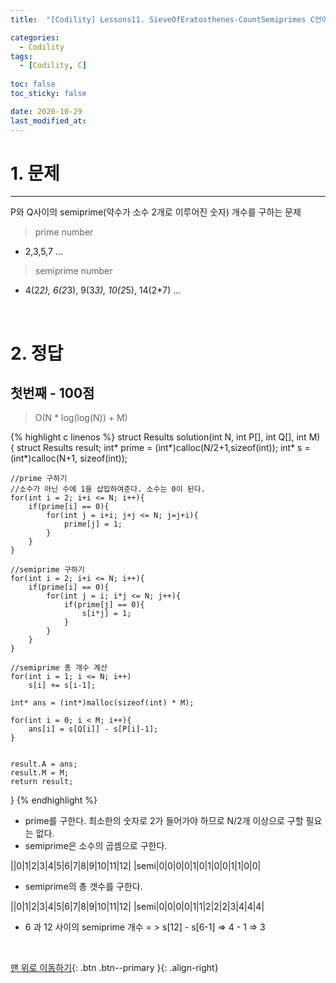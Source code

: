 ```yaml
---
title:  "[Codility] Lessons11. SieveOfEratosthenes-CountSemiprimes C언어 풀이" 

categories:
  - Codility
tags:
  - [Codility, C]
 
toc: false
toc_sticky: false

date: 2020-10-29
last_modified_at:
---
```

# 1. 문제
---
P와 Q사이의 semiprime(약수가 소수 2개로 이루어진 숫자) 개수를 구하는 문제

>prime number

- 2,3,5,7 ...

>semiprime number

- 4(2*2), 6(2*3), 9(3*3), 10(2*5), 14(2*7) ...

<br>

# 2. 정답
## 첫번째 - 100점
> O(N * log(log(N)) + M)

{% highlight c linenos %}
struct Results solution(int N, int P[], int Q[], int M) {
    struct Results result;
    int* prime = (int*)calloc(N/2+1,sizeof(int));
    int* s = (int*)calloc(N+1, sizeof(int));
    
    //prime 구하기
    //소수가 아닌 수에 1을 삽입하여준다. 소수는 0이 된다.
    for(int i = 2; i+i <= N; i++){
        if(prime[i] == 0){
            for(int j = i+i; j+j <= N; j=j+i){
                prime[j] = 1;
            }
        }
    }
    
    //semiprime 구하기
    for(int i = 2; i+i <= N; i++){
        if(prime[i] == 0){
            for(int j = i; i*j <= N; j++){
                if(prime[j] == 0){
                    s[i*j] = 1;
                }
            }
        }
    }

    //semiprime 총 개수 계산
    for(int i = 1; i <= N; i++)
        s[i] += s[i-1];
    
    int* ans = (int*)malloc(sizeof(int) * M);
    
    for(int i = 0; i < M; i++){
        ans[i] = s[Q[i]] - s[P[i]-1];
    }
    
   
    result.A = ans;
    result.M = M;
    return result;
}
{% endhighlight %}

- prime를 구한다. 최소한의 숫자로 2가 들어가야 하므로 N/2개 이상으로 구할 필요는 없다. 
- semiprime은 소수의 곱셈으로 구한다.   

||0|1|2|3|4|5|6|7|8|9|10|11|12|
|semi|0|0|0|0|1|0|1|0|0|1|1|0|0|

- semiprime의 총 갯수를 구한다.

||0|1|2|3|4|5|6|7|8|9|10|11|12|
|semi|0|0|0|0|1|1|2|2|2|3|4|4|4|

- 6 과 12 사이의 semiprime 개수 = > s[12] - s[6-1] => 4 - 1 => 3


<br>

[맨 위로 이동하기](#){: .btn .btn--primary }{: .align-right}